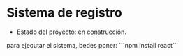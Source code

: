 <h1> Sistema de registro </h1>

- Estado del proyecto: en construcción.

para ejecutar el sistema, bedes poner:
```npm install react``
